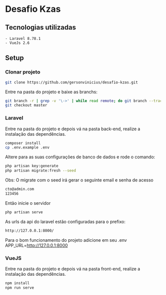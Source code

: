 # Desafio Kzas

## Tecnologias utilizadas
    - Laravel 8.78.1
    - VueJs 2.6

## Setup

### Clonar projeto
```bash
git clone https://github.com/gersonvinicius/desafio-kzas.git  
```
Entre na pasta do projeto e baixe as branchs:  

```bash
git branch -r | grep -v '\->' | while read remote; do git branch --track "${remote#origin/}" "$remote"; done
git checkout master
```

### Laravel
Entre na pasta do projeto e depois vá na pasta back-end, realize a instalação das dependências.

```bash
composer install
cp .env.example .env
```

Altere para as suas configurações de banco de dados e rode o comando:

```bash
php artisan key:generate
php artisan migrate:fresh --seed
```

Obs: O migrate com o seed irá gerar o seguinte email e senha de acesso
```bash
cto@admin.com
123456
```

Então inicie o servidor
```bash
php artisan serve
```

As urls da api do laravel estão configuradas para o prefixo:
```bash
http://127.0.0.1:8000/
```
Para o bom funcionamento do projeto adicione em seu .env APP_URL=http://127.0.0.1:8000

### VueJS
Entre na pasta do projeto e depois vá na pasta front-end, realize a instalação das dependências.
```bash
npm install
npm run serve
```
